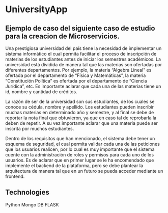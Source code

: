 # UniversityApp

## Ejemplo de caso del siguiente caso de estudio para la creacion de Microservicios.
Una prestigiosa universidad del país tiene la necesidad de implementar un sistema informático el cual permita facilitar el proceso de inscripción de materias de los estudiantes antes de iniciar los semestres académicos. La universidad está dividida de manera tal que las materias son ofertadas por diferentes departamentos. Por ejemplo, la materia “Algebra Lineal” es ofertada por el departamento de “Física y Matemáticas”, la materia “Constitución Política” es ofertada por el departamento de “Ciencia Jurídica”, etc. Es importante aclarar que cada una de las materias tiene un
id, nombre y cantidad de créditos. 

La razón de ser de la universidad son sus estudiantes, de los cuales se conoce su cédula, nombre y apellido. Los estudiantes pueden inscribir muchas materias en determinado año y semestre, y al final se debe de reportar la nota final que obtuvieron, ya que en caso tal de reprobarla la deben de repetir. A su vez importante aclarar que una materia puede ser inscrita por muchos estudiantes.

Dentro de los requisitos que han mencionado, el sistema debe tener un esquema de seguridad, el cual permita validar cada una de las peticiones que los usuarios realicen, por lo cual es muy importante que el sistema cuente con la administración de roles y permisos para cada uno de los usuarios. Es de aclarar que en primer lugar se le ha encomendado que implemente el backend de la plataforma, pero se debe plantear la arquitectura de manera tal que en un futuro se pueda acceder mediante un frontend.

## Technologies
Python
Mongo DB
FLASK

